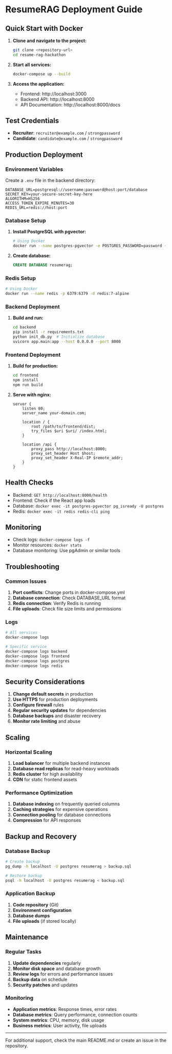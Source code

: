 # ResumeRAG Deployment Guide

## Quick Start with Docker

1. **Clone and navigate to the project:**
   ```bash
   git clone <repository-url>
   cd resume-rag-hackathon
   ```

2. **Start all services:**
   ```bash
   docker-compose up --build
   ```

3. **Access the application:**
   - Frontend: http://localhost:3000
   - Backend API: http://localhost:8000
   - API Documentation: http://localhost:8000/docs

## Test Credentials

- **Recruiter**: `recruiter@example.com` / `strongpassword`
- **Candidate**: `candidate@example.com` / `strongpassword`

## Production Deployment

### Environment Variables

Create a `.env` file in the backend directory:

```env
DATABASE_URL=postgresql://username:password@host:port/database
SECRET_KEY=your-secure-secret-key-here
ALGORITHM=HS256
ACCESS_TOKEN_EXPIRE_MINUTES=30
REDIS_URL=redis://host:port
```

### Database Setup

1. **Install PostgreSQL with pgvector:**
   ```bash
   # Using Docker
   docker run --name postgres-pgvector -e POSTGRES_PASSWORD=password -p 5432:5432 -d pgvector/pgvector:pg15
   ```

2. **Create database:**
   ```sql
   CREATE DATABASE resumerag;
   ```

### Redis Setup

```bash
# Using Docker
docker run --name redis -p 6379:6379 -d redis:7-alpine
```

### Backend Deployment

1. **Build and run:**
   ```bash
   cd backend
   pip install -r requirements.txt
   python init_db.py  # Initialize database
   uvicorn app.main:app --host 0.0.0.0 --port 8000
   ```

### Frontend Deployment

1. **Build for production:**
   ```bash
   cd frontend
   npm install
   npm run build
   ```

2. **Serve with nginx:**
   ```nginx
   server {
       listen 80;
       server_name your-domain.com;
       
       location / {
           root /path/to/frontend/dist;
           try_files $uri $uri/ /index.html;
       }
       
       location /api {
           proxy_pass http://localhost:8000;
           proxy_set_header Host $host;
           proxy_set_header X-Real-IP $remote_addr;
       }
   }
   ```

## Health Checks

- Backend: `GET http://localhost:8000/health`
- Frontend: Check if the React app loads
- Database: `docker exec -it postgres-pgvector pg_isready -U postgres`
- Redis: `docker exec -it redis redis-cli ping`

## Monitoring

- Check logs: `docker-compose logs -f`
- Monitor resources: `docker stats`
- Database monitoring: Use pgAdmin or similar tools

## Troubleshooting

### Common Issues

1. **Port conflicts**: Change ports in docker-compose.yml
2. **Database connection**: Check DATABASE_URL format
3. **Redis connection**: Verify Redis is running
4. **File uploads**: Check file size limits and permissions

### Logs

```bash
# All services
docker-compose logs

# Specific service
docker-compose logs backend
docker-compose logs frontend
docker-compose logs postgres
docker-compose logs redis
```

## Security Considerations

1. **Change default secrets** in production
2. **Use HTTPS** for production deployments
3. **Configure firewall** rules
4. **Regular security updates** for dependencies
5. **Database backups** and disaster recovery
6. **Monitor rate limiting** and abuse

## Scaling

### Horizontal Scaling

1. **Load balancer** for multiple backend instances
2. **Database read replicas** for read-heavy workloads
3. **Redis cluster** for high availability
4. **CDN** for static frontend assets

### Performance Optimization

1. **Database indexing** on frequently queried columns
2. **Caching strategies** for expensive operations
3. **Connection pooling** for database connections
4. **Compression** for API responses

## Backup and Recovery

### Database Backup

```bash
# Create backup
pg_dump -h localhost -U postgres resumerag > backup.sql

# Restore backup
psql -h localhost -U postgres resumerag < backup.sql
```

### Application Backup

1. **Code repository** (Git)
2. **Environment configuration**
3. **Database dumps**
4. **File uploads** (if stored locally)

## Maintenance

### Regular Tasks

1. **Update dependencies** regularly
2. **Monitor disk space** and database growth
3. **Review logs** for errors and performance issues
4. **Backup data** on schedule
5. **Security patches** and updates

### Monitoring

- **Application metrics**: Response times, error rates
- **Database metrics**: Query performance, connection counts
- **System metrics**: CPU, memory, disk usage
- **Business metrics**: User activity, file uploads

---

For additional support, check the main README.md or create an issue in the repository.
